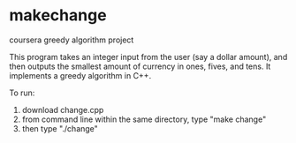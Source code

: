 # makechange
coursera greedy algorithm project

This program takes an integer input from the user (say a dollar amount), and then outputs the smallest amount of currency 
in ones, fives, and tens. It implements a greedy algorithm in C++.

To run:
1. download change.cpp
2. from command line within the same directory, type "make change"
3. then type "./change"
